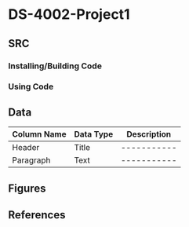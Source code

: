 # DS-4002-Project1

## SRC

### Installing/Building Code

### Using Code

## Data

| Column Name | Data Type   | Description |
| ----------- | ----------- | ----------- |
| Header      | Title       | ----------- |
| Paragraph   | Text        | ----------- |

## Figures 

## References
